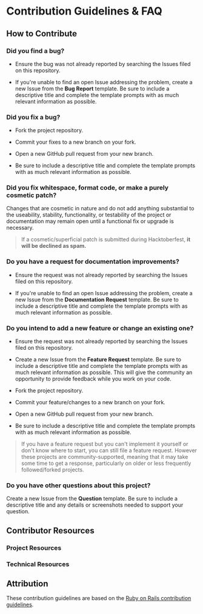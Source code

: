 # Contribution Guidelines & FAQ

## How to Contribute

### Did you find a bug?

* Ensure the bug was not already reported by searching the Issues filed on this repository.

* If you're unable to find an open Issue addressing the problem, create a new Issue from the **Bug Report** template. Be sure to include a descriptive title and complete the template prompts with as much relevant information as possible.

### Did you fix a bug?

* Fork the project repository.

* Commit your fixes to a new branch on your fork.

* Open a new GitHub pull request from your new branch.

* Be sure to include a descriptive title and complete the template prompts with as much relevant information as possible.

### Did you fix whitespace, format code, or make a purely cosmetic patch?

Changes that are cosmetic in nature and do not add anything substantial to the useability, stability, functionality, or testability of the project or documentation may remain open until a functional fix or upgrade is necessary. 

>If a cosmetic/superficial patch is submitted during Hacktoberfest, **it will be declined as spam.** 

### Do you have a request for documentation improvements?

* Ensure the request was not already reported by searching the Issues filed on this repository.

* If you're unable to find an open Issue addressing the problem, create a new Issue from the **Documentation Request** template. Be sure to include a descriptive title and complete the template prompts with as much relevant information as possible.

### Do you intend to add a new feature or change an existing one?

* Ensure the request was not already reported by searching the Issues filed on this repository.
  
* Create a new Issue from the **Feature Request** template. Be sure to include a descriptive title and complete the template prompts with as much relevant information as possible. This will give the community an opportunity to provide feedback while you work on your code.

* Fork the project repository.

* Commit your feature/changes to a new branch on your fork.

* Open a new GitHub pull request from your new branch.

* Be sure to include a descriptive title and complete the template prompts with as much relevant information as possible.

>If you have a feature request but you can't implement it yourself or don't know where to start, you can still file a feature request. However these projects are community-supported, meaning that it may take some time to get a response, particularly on older or less frequently followed/forked projects.

### Do you have other questions about this project?

Create a new Issue from the **Question** template. Be sure to include a descriptive title and any details or screenshots needed to support your question.

## Contributor Resources

### Project Resources

### Technical Resources

## Attribution
These contribution guidelines are based on the [Ruby on Rails contribution guidelines](https://github.com/rails/rails/blob/master/CONTRIBUTING.md).
